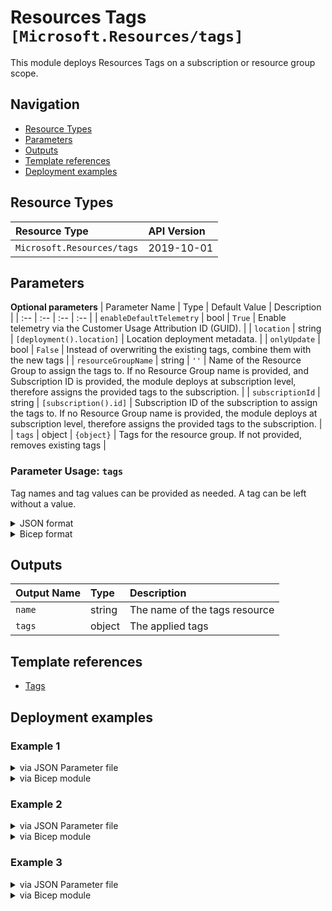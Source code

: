 # Resources Tags `[Microsoft.Resources/tags]`

This module deploys Resources Tags on a subscription or resource group scope.

## Navigation

- [Resource Types](#Resource-Types)
- [Parameters](#Parameters)
- [Outputs](#Outputs)
- [Template references](#Template-references)
- [Deployment examples](#Deployment-examples)

## Resource Types

| Resource Type | API Version |
| :-- | :-- |
| `Microsoft.Resources/tags` | 2019-10-01 |

## Parameters

**Optional parameters**
| Parameter Name | Type | Default Value | Description |
| :-- | :-- | :-- | :-- |
| `enableDefaultTelemetry` | bool | `True` | Enable telemetry via the Customer Usage Attribution ID (GUID). |
| `location` | string | `[deployment().location]` | Location deployment metadata. |
| `onlyUpdate` | bool | `False` | Instead of overwriting the existing tags, combine them with the new tags |
| `resourceGroupName` | string | `''` | Name of the Resource Group to assign the tags to. If no Resource Group name is provided, and Subscription ID is provided, the module deploys at subscription level, therefore assigns the provided tags to the subscription. |
| `subscriptionId` | string | `[subscription().id]` | Subscription ID of the subscription to assign the tags to. If no Resource Group name is provided, the module deploys at subscription level, therefore assigns the provided tags to the subscription. |
| `tags` | object | `{object}` | Tags for the resource group. If not provided, removes existing tags |


### Parameter Usage: `tags`

Tag names and tag values can be provided as needed. A tag can be left without a value.

<details>

<summary>JSON format</summary>

```json
"tags": {
    "value": {
        "Environment": "Non-Prod",
        "Contact": "test.user@testcompany.com",
        "PurchaseOrder": "1234",
        "CostCenter": "7890",
        "ServiceName": "DeploymentValidation",
        "Role": "DeploymentValidation"
    }
}
```

</details>

<details>

<summary>Bicep format</summary>

```bicep
tags: {
    Environment: 'Non-Prod'
    Contact: 'test.user@testcompany.com'
    PurchaseOrder: '1234'
    CostCenter: '7890'
    ServiceName: 'DeploymentValidation'
    Role: 'DeploymentValidation'
}
```

</details>
<p>

## Outputs

| Output Name | Type | Description |
| :-- | :-- | :-- |
| `name` | string | The name of the tags resource |
| `tags` | object | The applied tags |

## Template references

- [Tags](https://docs.microsoft.com/en-us/azure/templates/Microsoft.Resources/2019-10-01/tags)

## Deployment examples

<h3>Example 1</h3>

<details>

<summary>via JSON Parameter file</summary>

```json
{
    "$schema": "https://schema.management.azure.com/schemas/2019-04-01/deploymentParameters.json#",
    "contentVersion": "1.0.0.0",
    "parameters": {}
}

```

</details>

<details>

<summary>via Bicep module</summary>

```bicep
module tags './Microsoft.Resources/tags/deploy.bicep' = {
  name: '${uniqueString(deployment().name)}-tags'
  params: {
    {}
    {}
  }
```

</details>

<h3>Example 2</h3>

<details>

<summary>via JSON Parameter file</summary>

```json
{
    "$schema": "https://schema.management.azure.com/schemas/2019-04-01/deploymentParameters.json#",
    "contentVersion": "1.0.0.0",
    "parameters": {
        "onlyUpdate": {
            "value": false
        },
        "tags": {
            "value": {
                "Test": "Yes",
                "TestToo": "No"
            }
        },
        "resourceGroupName": {
            "value": "validation-rg"
        }
    }
}

```

</details>

<details>

<summary>via Bicep module</summary>

```bicep
module tags './Microsoft.Resources/tags/deploy.bicep' = {
  name: '${uniqueString(deployment().name)}-tags'
  params: {
      tags: {
        TestToo: 'No'
        Test: 'Yes'
      }
      onlyUpdate: false
      resourceGroupName: 'validation-rg'
  }
```

</details>

<h3>Example 3</h3>

<details>

<summary>via JSON Parameter file</summary>

```json
{
    "$schema": "https://schema.management.azure.com/schemas/2019-04-01/deploymentParameters.json#",
    "contentVersion": "1.0.0.0",
    "parameters": {
        "onlyUpdate": {
            "value": true
        },
        "tags": {
            "value": {
                "Test": "Yes",
                "TestToo": "No"
            }
        }
    }
}

```

</details>

<details>

<summary>via Bicep module</summary>

```bicep
module tags './Microsoft.Resources/tags/deploy.bicep' = {
  name: '${uniqueString(deployment().name)}-tags'
  params: {
      onlyUpdate: true
      tags: {
        TestToo: 'No'
        Test: 'Yes'
      }
  }
```

</details>
